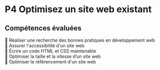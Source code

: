 # P4 Optimisez un site web existant

## Compétences évaluées

:pushpin: Réaliser une recherche des bonnes pratiques en développement web\
:pushpin: Assurer l'accessibilité d'un site web\
:pushpin: Écrire un code HTML et CSS maintenable\
:pushpin: Optimiser la taille et la vitesse d’un site web\
:pushpin: Optimiser le référencement d'un site web
